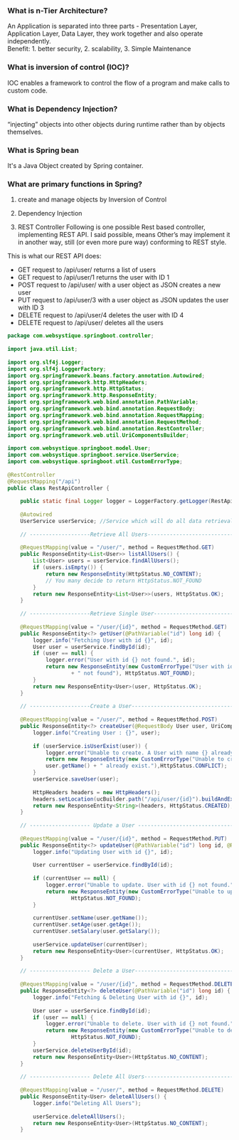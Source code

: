 ### What is n-Tier Architecture?
An Application is separated into three parts - Presentation Layer, Application Layer, Data Layer, they work together and also operate independently.  
Benefit: 1. better security, 2. scalability, 3. Simple Maintenance

### What is inversion of control (IOC)?
IOC enables a framework to control the flow of a program and make calls to custom code. 

### What is Dependency Injection?
“injecting” objects into other objects during runtime rather than by objects themselves.

### What is Spring bean
It's a Java Object created by Spring container.

### What are primary functions in Spring?
1. create and manage objects by Inversion of Control
2. Dependency Injection

3. REST Controller
Following is one possible Rest based controller, implementing REST API. I said possible, means Other’s may implement it in another way, still (or even more pure way) conforming to REST style.

This is what our REST API does:

* GET request to /api/user/ returns a list of users
* GET request to /api/user/1 returns the user with ID 1
* POST request to /api/user/ with a user object as JSON creates a new user
* PUT request to /api/user/3 with a user object as JSON updates the user with ID 3
* DELETE request to /api/user/4 deletes the user with ID 4
* DELETE request to /api/user/ deletes all the users

```java
package com.websystique.springboot.controller;
 
import java.util.List;
 
import org.slf4j.Logger;
import org.slf4j.LoggerFactory;
import org.springframework.beans.factory.annotation.Autowired;
import org.springframework.http.HttpHeaders;
import org.springframework.http.HttpStatus;
import org.springframework.http.ResponseEntity;
import org.springframework.web.bind.annotation.PathVariable;
import org.springframework.web.bind.annotation.RequestBody;
import org.springframework.web.bind.annotation.RequestMapping;
import org.springframework.web.bind.annotation.RequestMethod;
import org.springframework.web.bind.annotation.RestController;
import org.springframework.web.util.UriComponentsBuilder;
 
import com.websystique.springboot.model.User;
import com.websystique.springboot.service.UserService;
import com.websystique.springboot.util.CustomErrorType;
 
@RestController
@RequestMapping("/api")
public class RestApiController {
 
    public static final Logger logger = LoggerFactory.getLogger(RestApiController.class);
 
    @Autowired
    UserService userService; //Service which will do all data retrieval/manipulation work
 
    // -------------------Retrieve All Users---------------------------------------------
 
    @RequestMapping(value = "/user/", method = RequestMethod.GET)
    public ResponseEntity<List<User>> listAllUsers() {
        List<User> users = userService.findAllUsers();
        if (users.isEmpty()) {
            return new ResponseEntity(HttpStatus.NO_CONTENT);
            // You many decide to return HttpStatus.NOT_FOUND
        }
        return new ResponseEntity<List<User>>(users, HttpStatus.OK);
    }
 
    // -------------------Retrieve Single User------------------------------------------
 
    @RequestMapping(value = "/user/{id}", method = RequestMethod.GET)
    public ResponseEntity<?> getUser(@PathVariable("id") long id) {
        logger.info("Fetching User with id {}", id);
        User user = userService.findById(id);
        if (user == null) {
            logger.error("User with id {} not found.", id);
            return new ResponseEntity(new CustomErrorType("User with id " + id 
                    + " not found"), HttpStatus.NOT_FOUND);
        }
        return new ResponseEntity<User>(user, HttpStatus.OK);
    }
 
    // -------------------Create a User-------------------------------------------
 
    @RequestMapping(value = "/user/", method = RequestMethod.POST)
    public ResponseEntity<?> createUser(@RequestBody User user, UriComponentsBuilder ucBuilder) {
        logger.info("Creating User : {}", user);
 
        if (userService.isUserExist(user)) {
            logger.error("Unable to create. A User with name {} already exist", user.getName());
            return new ResponseEntity(new CustomErrorType("Unable to create. A User with name " + 
            user.getName() + " already exist."),HttpStatus.CONFLICT);
        }
        userService.saveUser(user);
 
        HttpHeaders headers = new HttpHeaders();
        headers.setLocation(ucBuilder.path("/api/user/{id}").buildAndExpand(user.getId()).toUri());
        return new ResponseEntity<String>(headers, HttpStatus.CREATED);
    }
 
    // ------------------- Update a User ------------------------------------------------
 
    @RequestMapping(value = "/user/{id}", method = RequestMethod.PUT)
    public ResponseEntity<?> updateUser(@PathVariable("id") long id, @RequestBody User user) {
        logger.info("Updating User with id {}", id);
 
        User currentUser = userService.findById(id);
 
        if (currentUser == null) {
            logger.error("Unable to update. User with id {} not found.", id);
            return new ResponseEntity(new CustomErrorType("Unable to upate. User with id " + id + " not found."),
                    HttpStatus.NOT_FOUND);
        }
 
        currentUser.setName(user.getName());
        currentUser.setAge(user.getAge());
        currentUser.setSalary(user.getSalary());
 
        userService.updateUser(currentUser);
        return new ResponseEntity<User>(currentUser, HttpStatus.OK);
    }
 
    // ------------------- Delete a User-----------------------------------------
 
    @RequestMapping(value = "/user/{id}", method = RequestMethod.DELETE)
    public ResponseEntity<?> deleteUser(@PathVariable("id") long id) {
        logger.info("Fetching & Deleting User with id {}", id);
 
        User user = userService.findById(id);
        if (user == null) {
            logger.error("Unable to delete. User with id {} not found.", id);
            return new ResponseEntity(new CustomErrorType("Unable to delete. User with id " + id + " not found."),
                    HttpStatus.NOT_FOUND);
        }
        userService.deleteUserById(id);
        return new ResponseEntity<User>(HttpStatus.NO_CONTENT);
    }
 
    // ------------------- Delete All Users-----------------------------
 
    @RequestMapping(value = "/user/", method = RequestMethod.DELETE)
    public ResponseEntity<User> deleteAllUsers() {
        logger.info("Deleting All Users");
 
        userService.deleteAllUsers();
        return new ResponseEntity<User>(HttpStatus.NO_CONTENT);
    }
```